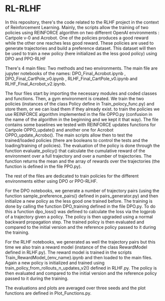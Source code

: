 # RL-RLHF
In this repository, there's the code related to the RLHF project in the context of Reinforcement Learning. Mainly, the scripts allow the training of two policies using REINFORCE algorithm on two different OpenAI environments : Cartpole v-0 and Acrobot. One of the policies produces a good reward while the other one reaches less good reward. These policies are used to generate trajectories and build a preference dataset. This dataset will then be used to train a new policy (here initialized as the less good policy) using DPO and PPO-RLHF

There's 4 main files: Two methods and two environments. The main file are jupyter notebooks of the names: DPO_Final_Acrobot.ipynb , DPO_Final_CartPole_v0.ipynb , RLHF_Final_CartPole_v0.ipynb and RLHF_Final_Acrobot_v2.ipynb. 

The four files start by importing the necessary modules and coded classes and functions. Then, a gym environment is created. We train the two policies (instances of the class Policy define in Train_polocy_func.py) and store them, or we can load them if they already exist. to train the policies we use REINFORCE algorithm implemented in the file OPPO.py (confusion in the name of the algorithm in the beginning and we kept it that way). The file contains some baselines we tested with REINFORCE updates functions for Cartpole OPPO_update() and another one for Acrobot OPPO_update_Acrobo().
The main scripts allow then to test the trained/loaded policies (there are booleans to control the tests and the loading/training of policies). The evaluation of the policy is done through the function evaluate_policy() that calculate the cumulative reward of the environment over a full trajectory and over a number of trajectories. The function returns the mean and the array of rewards over the trajectories (the function is defined in the file PPO.py).

The rest of the files are dedicated to train policies for the different environments either using DPO or PPO-RLHF. 

For the DPO notebooks, we generate a number of trajectory pairs (using the function sample_preference_pairs() defined in pairs_generator.py) and then initialize a new policy as the less good one trained before. The training is done by calling the function DPO_training defined in the file DPO.py. To do this a function dpo_loss() was defined to calculate the loss via the logprob of a trajectory given a policy. The policy is then upgraded using a normal backward propagation step. The trained policy is then evaluated and compared to the initial version and the reference policy passed to it during the training.

For the RLHF notebooks, we generated as well the trajectory pairs but this time we also train a reward model (instance of the class RewardModel defined in RLHF.py). The reward model is trained in the scripts Train_RewardModel_{env_name}.ipynb and then loaded to the main files. Again a new policy is initialized and trained using train_policy_from_rollouts_n_updates_v2() defined in RLHF.py. The policy is then evaluated and compared to the initial version and the reference policy passed to it during the training.

The evaluations and plots are averaged over three seeds and the plot functions are defined in Plot_Functions.py.

